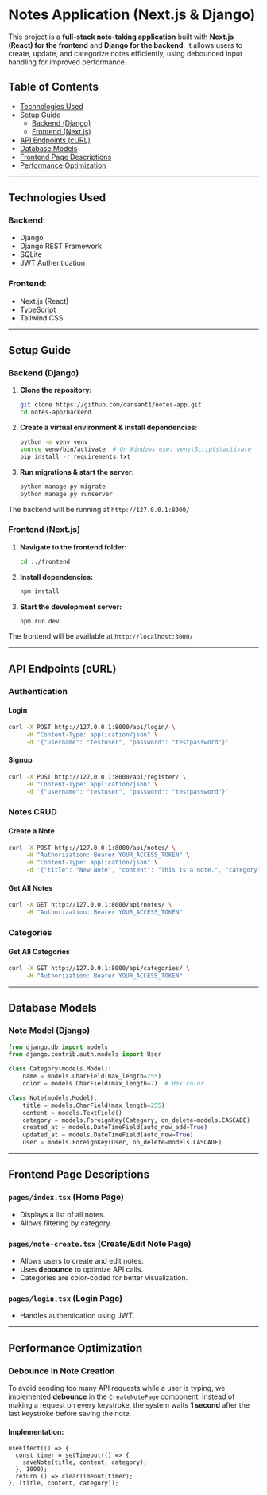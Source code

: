 # Notes Application (Next.js & Django)

This project is a **full-stack note-taking application** built with **Next.js (React) for the frontend** and **Django for the backend**. It allows users to create, update, and categorize notes efficiently, using debounced input handling for improved performance.

## Table of Contents
- [Technologies Used](#technologies-used)
- [Setup Guide](#setup-guide)
  - [Backend (Django)](#backend-django)
  - [Frontend (Next.js)](#frontend-nextjs)
- [API Endpoints (cURL)](#api-endpoints-curl)
- [Database Models](#database-models)
- [Frontend Page Descriptions](#frontend-page-descriptions)
- [Performance Optimization](#performance-optimization)

---

## Technologies Used

### Backend:
- Django
- Django REST Framework
- SQLite
- JWT Authentication

### Frontend:
- Next.js (React)
- TypeScript
- Tailwind CSS

---

## Setup Guide

### Backend (Django)

1. **Clone the repository:**
   ```sh
   git clone https://github.com/dansant1/notes-app.git
   cd notes-app/backend
   ```

2. **Create a virtual environment & install dependencies:**
   ```sh
   python -m venv venv
   source venv/bin/activate  # On Windows use: venv\Scripts\activate
   pip install -r requirements.txt
   ```

3. **Run migrations & start the server:**
   ```sh
   python manage.py migrate
   python manage.py runserver
   ```

The backend will be running at `http://127.0.0.1:8000/`

### Frontend (Next.js)

1. **Navigate to the frontend folder:**
   ```sh
   cd ../frontend
   ```

2. **Install dependencies:**
   ```sh
   npm install
   ```

3. **Start the development server:**
   ```sh
   npm run dev
   ```

The frontend will be available at `http://localhost:3000/`

---

## API Endpoints (cURL)

### Authentication
#### Login
```sh
curl -X POST http://127.0.0.1:8000/api/login/ \
     -H "Content-Type: application/json" \
     -d '{"username": "testuser", "password": "testpassword"}'
```

#### Signup
```sh
curl -X POST http://127.0.0.1:8000/api/register/ \
     -H "Content-Type: application/json" \
     -d '{"username": "testuser", "password": "testpassword"}'
```

### Notes CRUD
#### Create a Note
```sh
curl -X POST http://127.0.0.1:8000/api/notes/ \
     -H "Authorization: Bearer YOUR_ACCESS_TOKEN" \
     -H "Content-Type: application/json" \
     -d '{"title": "New Note", "content": "This is a note.", "category": 1}'
```

#### Get All Notes
```sh
curl -X GET http://127.0.0.1:8000/api/notes/ \
     -H "Authorization: Bearer YOUR_ACCESS_TOKEN"
```

### Categories

#### Get All Categories
```sh
curl -X GET http://127.0.0.1:8000/api/categories/ \
     -H "Authorization: Bearer YOUR_ACCESS_TOKEN"
```
---

## Database Models

### Note Model (Django)
```python
from django.db import models
from django.contrib.auth.models import User

class Category(models.Model):
    name = models.CharField(max_length=255)
    color = models.CharField(max_length=7)  # Hex color

class Note(models.Model):
    title = models.CharField(max_length=255)
    content = models.TextField()
    category = models.ForeignKey(Category, on_delete=models.CASCADE)
    created_at = models.DateTimeField(auto_now_add=True)
    updated_at = models.DateTimeField(auto_now=True)
    user = models.ForeignKey(User, on_delete=models.CASCADE)
```

---

## Frontend Page Descriptions

### `pages/index.tsx` (Home Page)
- Displays a list of all notes.
- Allows filtering by category.

### `pages/note-create.tsx` (Create/Edit Note Page)
- Allows users to create and edit notes.
- Uses **debounce** to optimize API calls.
- Categories are color-coded for better visualization.

### `pages/login.tsx` (Login Page)
- Handles authentication using JWT.

---

## Performance Optimization

### Debounce in Note Creation
To avoid sending too many API requests while a user is typing, we implemented **debounce** in the `CreateNotePage` component. Instead of making a request on every keystroke, the system waits **1 second** after the last keystroke before saving the note.

#### Implementation:
```tsx
useEffect(() => {
  const timer = setTimeout(() => {
    saveNote(title, content, category);
  }, 1000);
  return () => clearTimeout(timer);
}, [title, content, category]);
```
